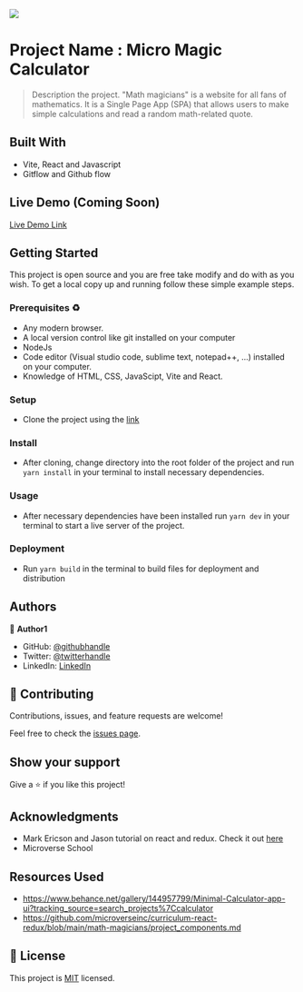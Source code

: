 ![](https://img.shields.io/badge/Microverse-blueviolet)

# Project Name : Micro Magic Calculator

> Description the project.
"Math magicians" is a website for all fans of mathematics. It is a Single Page App (SPA) that allows users to make simple calculations and read a random math-related quote.

## Built With

- Vite, React and Javascript 
- Gitflow and Github flow

## Live Demo (Coming Soon)

[Live Demo Link](https://t-bello7.github.io/micro-calculator/)


## Getting Started

This project is open source and you are free take modify and do with as you wish. To get a local copy up and running follow these simple example steps.

### Prerequisites ♻️
- Any modern browser.
- A local version control like git installed on your computer
- NodeJs
- Code editor (Visual studio code, sublime text, notepad++, ...) installed on your computer.
- Knowledge of HTML, CSS, JavaScipt, Vite and React.


### Setup
- Clone the project using the [link](https://github.com/t-bello7/micro-calculator)

### Install
- After cloning, change directory into the root folder of the project and run `yarn install` in your terminal to install necessary dependencies.

### Usage
- After necessary dependencies have been installed run `yarn dev` in your terminal to start a live server of the project.
<!-- ### Run tests -->

### Deployment
- Run `yarn build` in the terminal to build files for deployment and distribution

## Authors

👤 **Author1**

- GitHub: [@githubhandle](https://github.com/t-bello7)
- Twitter: [@twitterhandle](https://twitter.com/__tbello)
- LinkedIn: [LinkedIn](https://linkedin.com/in/__tbello)

## 🤝 Contributing

Contributions, issues, and feature requests are welcome!

Feel free to check the [issues page](../../issues/).

## Show your support

Give a ⭐️ if you like this project!

## Acknowledgments

- Mark Ericson and Jason tutorial on react and redux. Check it out [here](https://react-redux.js.org/introduction/getting-started#docs-translations) 
- Microverse School

## Resources Used 
- https://www.behance.net/gallery/144957799/Minimal-Calculator-app-ui?tracking_source=search_projects%7Ccalculator
- https://github.com/microverseinc/curriculum-react-redux/blob/main/math-magicians/project_components.md
## 📝 License

This project is [MIT](./MIT.md) licensed.
